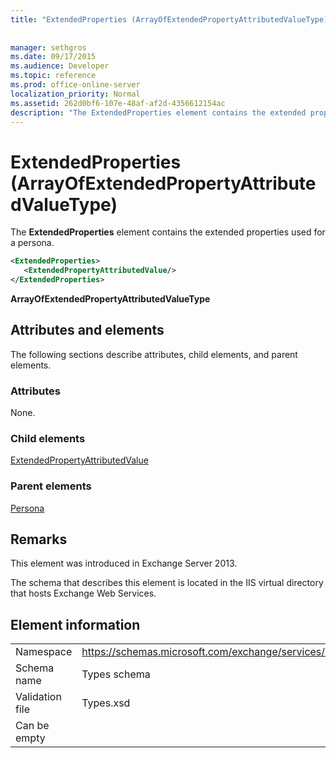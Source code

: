 ```yaml
---
title: "ExtendedProperties (ArrayOfExtendedPropertyAttributedValueType)"
 
 
manager: sethgros
ms.date: 09/17/2015
ms.audience: Developer
ms.topic: reference
ms.prod: office-online-server
localization_priority: Normal
ms.assetid: 262d0bf6-107e-48af-af2d-4356612154ac
description: "The ExtendedProperties element contains the extended properties used for a persona."
---
```


# ExtendedProperties (ArrayOfExtendedPropertyAttributedValueType)

The **ExtendedProperties** element contains the extended properties used for a persona. 
  
```XML
<ExtendedProperties>
   <ExtendedPropertyAttributedValue/>
</ExtendedProperties>
```

 **ArrayOfExtendedPropertyAttributedValueType**
## Attributes and elements

The following sections describe attributes, child elements, and parent elements.
  
### Attributes

None.
  
### Child elements

[ExtendedPropertyAttributedValue](extendedpropertyattributedvalue.md)
  
### Parent elements

[Persona](persona.md)
  
## Remarks

This element was introduced in Exchange Server 2013.
  
The schema that describes this element is located in the IIS virtual directory that hosts Exchange Web Services.
  
## Element information

|||
|:-----|:-----|
|Namespace  <br/> |https://schemas.microsoft.com/exchange/services/2006/types  <br/> |
|Schema name  <br/> |Types schema  <br/> |
|Validation file  <br/> |Types.xsd  <br/> |
|Can be empty  <br/> ||
   

